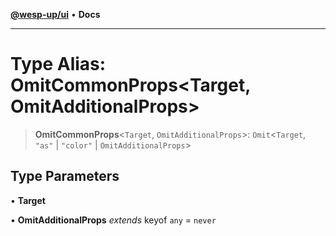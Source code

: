 [**@wesp-up/ui**](../README.md) • **Docs**

***

# Type Alias: OmitCommonProps\<Target, OmitAdditionalProps\>

> **OmitCommonProps**\<`Target`, `OmitAdditionalProps`\>: `Omit`\<`Target`, `"as"` \| `"color"` \| `OmitAdditionalProps`\>

## Type Parameters

• **Target**

• **OmitAdditionalProps** *extends* keyof `any` = `never`
